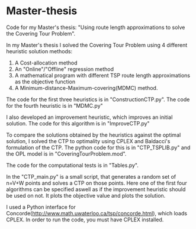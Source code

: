 # Master-thesis
Code for my Master's thesis: "Using route length approximations to solve the Covering Tour Problem".

In my Master's thesis I solved the Covering Tour Problem using 4 different heuristic solution methods:
1. A Cost-allocation method
2. An "Online"/"Offline" regression method
3. A mathematical program with different TSP route length approximations as the objective function
4. A Minimum-distance-Maximum-covering(MDMC) method.

The code for the first three heuristics is in "ConstructionCTP.py".
The code for the fourth heuristic is in "MDMC.py"

I also developed an improvement heuristic, which improves an initial solution. The code for this algorithm is in "ImproveCTP.py"

To compare the solutions obtained by the heuristics against the optimal solution, I solved the CTP to optimality using CPLEX and Baldacci's formulation of the CTP. The python code for this is in "CTP_TSPLIB.py" and the OPL model is in "CoveringTourProblem.mod". 

The code for the computational tests is in "Tables.py".

In the "CTP_main.py" is a small script, that generates a random set of n=V+W points and solves a CTP on those points. Here one of the first four algorithms can be specified aswell as if the improvement heuristic should be used on not. It plots the objective value and plots the solution.

I used a Python interface for Concorde(http://www.math.uwaterloo.ca/tsp/concorde.html), which loads CPLEX. In order to run the code, you must have CPLEX installed.


